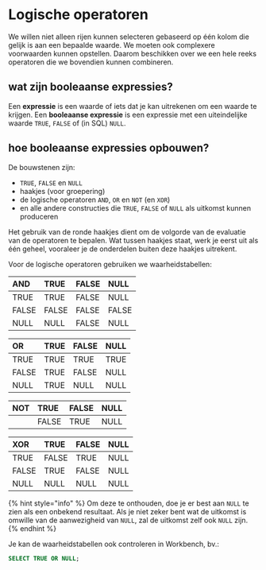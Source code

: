 # Logische operatoren

We willen niet alleen rijen kunnen selecteren gebaseerd op één kolom die gelijk is aan een bepaalde waarde. We moeten ook complexere voorwaarden kunnen opstellen. Daarom beschikken over we een hele reeks operatoren die we bovendien kunnen combineren.

## wat zijn booleaanse expressies?

Een **expressie** is een waarde of iets dat je kan uitrekenen om een waarde te krijgen. Een **booleaanse expressie** is een expressie met een uiteindelijke waarde `TRUE`, `FALSE` of \(in SQL\) `NULL`.

## hoe booleaanse expressies opbouwen?

De bouwstenen zijn:

* `TRUE`, `FALSE` en `NULL`
* haakjes \(voor groepering\)
* de logische operatoren `AND`, `OR` en `NOT` \(en `XOR`\)
* en alle andere constructies die `TRUE`, `FALSE` of `NULL` als uitkomst kunnen produceren

Het gebruik van de ronde haakjes dient om de volgorde van de evaluatie van de operatoren te bepalen. Wat tussen haakjes staat, werk je eerst uit als één geheel, vooraleer je de onderdelen buiten deze haakjes uitrekent.

Voor de logische operatoren gebruiken we waarheidstabellen:

| AND | TRUE | FALSE | NULL |
| :--- | :--- | :--- | :--- |
| TRUE | TRUE | FALSE | NULL |
| FALSE | FALSE | FALSE | FALSE |
| NULL | NULL | FALSE | NULL |

| OR | TRUE | FALSE | NULL |
| :--- | :--- | :--- | :--- |
| TRUE | TRUE | TRUE | TRUE |
| FALSE | TRUE | FALSE | NULL |
| NULL | TRUE | NULL | NULL |

| NOT | TRUE | FALSE | NULL |
| :--- | :--- | :--- | :--- |
|  | FALSE | TRUE | NULL |

| XOR | TRUE | FALSE | NULL |
| :--- | :--- | :--- | :--- |
| TRUE | FALSE | TRUE | NULL |
| FALSE | TRUE | FALSE | NULL |
| NULL | NULL | NULL | NULL |

{% hint style="info" %}
Om deze te onthouden, doe je er best aan `NULL` te zien als een onbekend resultaat. Als je niet zeker bent wat de uitkomst is omwille van de aanwezigheid van `NULL`, zal de uitkomst zelf ook `NULL` zijn.
{% endhint %}

Je kan de waarheidstabellen ook controleren in Workbench, bv.:

```sql
SELECT TRUE OR NULL;
```

